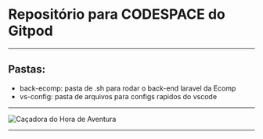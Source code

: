 # Repositório para CODESPACE do Gitpod

---

## Pastas:

-   back-ecomp: pasta de .sh para rodar o back-end laravel da Ecomp
-   vs-config: pasta de arquivos para configs rapidos do vscode

---

![Caçadora do Hora de Aventura](https://hackmd.io/_uploads/SyIUgFPUp.jpg)

---
